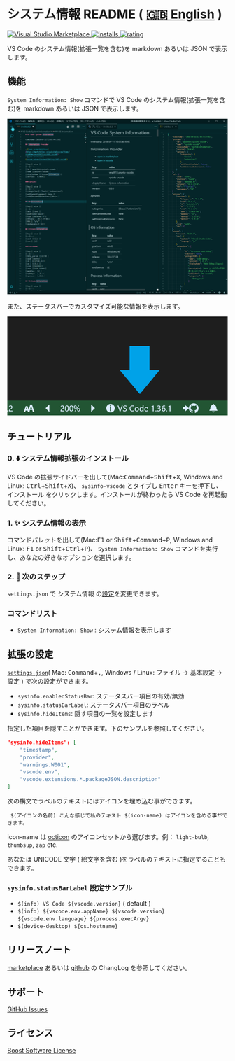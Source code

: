 # システム情報 README ( [🇬🇧 English](https://github.com/wraith13/sysinfo-vscode/blob/master/README.md) )

[![Visual Studio Marketplace](https://vsmarketplacebadge.apphb.com/version/wraith13.sysinfo-vscode.svg) ![installs](https://vsmarketplacebadge.apphb.com/installs/wraith13.sysinfo-vscode.svg) ![rating](https://vsmarketplacebadge.apphb.com/rating/wraith13.sysinfo-vscode.svg)](https://marketplace.visualstudio.com/items?itemName=wraith13.sysinfo-vscode)

VS Code のシステム情報(拡張一覧を含む)を markdown あるいは JSON で表示します。

## 機能

`System Information: Show` コマンドで VS Code のシステム情報(拡張一覧を含む)を markdown あるいは JSON で表示します。

![screen shot](./images/screenshot.png)

また、ステータスバーでカスタマイズ可能な情報を表示します。

![status bar item](./images/screenshot2.png)

## チュートリアル

### 0. ⬇️ システム情報拡張のインストール

VS Code の拡張サイドバーを出して(Mac:<kbd>Command</kbd>+<kbd>Shift</kbd>+<kbd>X</kbd>, Windows and Linux: <kbd>Ctrl</kbd>+<kbd>Shift</kbd>+<kbd>X</kbd>)、 `sysinfo-vscode` とタイプし <kbd>Enter</kbd> キーを押下し、<kbd>インストール</kbd> をクリックします。インストールが終わったら VS Code を再起動してください。

### 1. ✨️ システム情報の表示

コマンドパレットを出して(Mac:<kbd>F1</kbd> or <kbd>Shift</kbd>+<kbd>Command</kbd>+<kbd>P</kbd>, Windows and Linux: <kbd>F1</kbd> or <kbd>Shift</kbd>+<kbd>Ctrl</kbd>+<kbd>P</kbd>)、 `System Information: Show` コマンドを実行し、あなたの好きなオプションを選択します。

### 2. 🔧 次のステップ

`settings.json` で システム情報 の[設定](#拡張の設定)を変更できます。

### コマンドリスト

* `System Information: Show` : システム情報を表示します

## 拡張の設定

[`settings.json`](https://code.visualstudio.com/docs/customization/userandworkspace#_creating-user-and-workspace-settings)( Mac: <kbd>Command</kbd>+<kbd>,</kbd>, Windows / Linux: <kbd>ファイル</kbd> → <kbd>基本設定</kbd> → <kbd>設定</kbd> ) で次の設定ができます。

* `sysinfo.enabledStatusBar`: ステータスバー項目の有効/無効
* `sysinfo.statusBarLabel`: ステータスバー項目のラベル
* `sysinfo.hideItems`: 隠す項目の一覧を設定します

指定した項目を隠すことができます。下のサンプルを参照してください。

```json
"sysinfo.hideItems": [
    "timestamp",
    "provider",
    "warnings.W001",
    "vscode.env",
    "vscode.extensions.*.packageJSON.description"
]
```

次の構文でラベルのテキストにはアイコンを埋め込む事ができます。

` $(アイコンの名前) こんな感じで私のテキスト $(icon-name) はアイコンを含める事ができます。`

icon-name は [octicon](https://octicons.github.com) のアイコンセットから選びます。例： `light-bulb`, `thumbsup`, `zap` etc.

あなたは UNICODE 文字 ( 絵文字を含む )をラベルのテキストに指定することもできます。

### `sysinfo.statusBarLabel` 設定サンプル

* `$(info) VS Code ${vscode.version}` ( default )
* `$(info) ${vscode.env.appName} ${vscode.version} ${vscode.env.language} ${process.execArgv}`
* `$(device-desktop) ${os.hostname}`

## リリースノート

[marketplace](https://marketplace.visualstudio.com/items/wraith13.sysinfo-vscode/changelog) あるいは [github](https://github.com/wraith13/sysinfo-vscode/blob/master/CHANGELOG.md) の ChangLog を参照してください。

## サポート

[GitHub Issues](https://github.com/wraith13/sysinfo-vscode/issues)

## ライセンス

[Boost Software License](https://github.com/wraith13/sysinfo-vscode/blob/master/LICENSE_1_0.txt)
